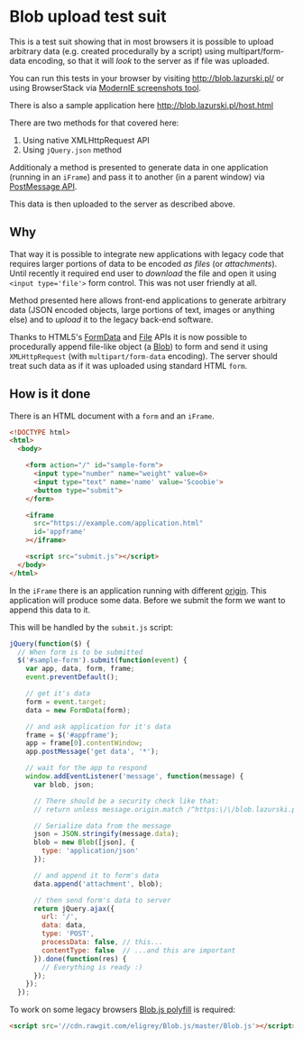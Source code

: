 Blob upload test suit
=====================

This is a test suit showing that in most browsers it is possible to upload arbitrary data (e.g. created procedurally by a script) using multipart/form-data encoding, so that it will *look* to the server as if file was uploaded.

You can run this tests in your browser by visiting http://blob.lazurski.pl/ or using BrowserStack via [ModernIE screenshots tool](https://www.modern.ie/en-us/screenshots#http%3A%2F%2Fblob.lazurski.pl).

There is also a sample application here http://blob.lazurski.pl/host.html

There are two methods for that covered here:

  1.  Using native XMLHttpRequest API
  2.  Using `jQuery.json` method

Additionaly a method is presented to generate data in one application (running in an `iFrame`) and pass it to another (in a parent window) via [PostMessage API][].

This data is then uploaded to the server as described above.

Why
---

That way it is possible to integrate new applications with legacy code that requires larger portions of data to be encoded *as files* (or *attachments*). Until recently it required end user to *download* the file and open it using `<input type='file'>` form control. This was not user friendly at all.

Method presented here allows front-end applications to generate arbitrary data (JSON encoded objects, large portions of text, images or anything else) and to *upload* it to the legacy back-end software.

Thanks to HTML5's [FormData][] and [File][] APIs it is now possible to procedurally append file-like object (a [Blob][]) to form and send it using `XMLHttpRequest` (with `multipart/form-data` encoding). The server should treat such data as if it was uploaded using standard HTML `form`.

How is it done
--------------

There is an HTML document with a `form` and an `iFrame`.

```html
<!DOCTYPE html>
<html>
  <body>

    <form action="/" id="sample-form">
      <input type="number" name="weight" value=6>
      <input type="text" name='name' value='Scoobie'>
      <button type="submit">
    </form>

    <iframe
      src="https://example.com/application.html"
      id='appframe'
    ></iframe>

    <script src="submit.js"></script>
  </body>
</html>
```

In the `iFrame` there is an application running with different [origin][]. This application will produce some data. Before we submit the form we want to append this data to it.

This will be handled by the `submit.js` script:

```javascript
jQuery(function($) {
  // When form is to be submitted
  $('#sample-form').submit(function(event) {
    var app, data, form, frame;
    event.preventDefault();

    // get it's data
    form = event.target;
    data = new FormData(form);

    // and ask application for it's data
    frame = $('#appframe');
    app = frame[0].contentWindow;
    app.postMessage('get data', '*');

    // wait for the app to respond
    window.addEventListener('message', function(message) {
      var blob, json;

      // There should be a security check like that:
      // return unless message.origin.match /^https:\/\/blob.lazurski.pl/i

      // Serialize data from the message
      json = JSON.stringify(message.data);
      blob = new Blob([json], {
        type: 'application/json'
      });

      // and append it to form's data
      data.append('attachment', blob);

      // then send form's data to server
      return jQuery.ajax({
        url: '/',
        data: data,
        type: 'POST',
        processData: false, // this...
        contentType: false  // ...and this are important
      }).done(function(res) {
        // Everything is ready :)
      });
    });
  });
```

To work on some legacy browsers [Blob.js polyfill][] is required:

```html
<script src='//cdn.rawgit.com/eligrey/Blob.js/master/Blob.js'></script>
```

[PostMessage API]: https://developer.mozilla.org/en-US/docs/Web/API/Window.postMessage
[origin]: https://developer.mozilla.org/en-US/docs/Web/Security/Same-origin_policy
[FormData]: https://developer.mozilla.org/en-US/docs/Web/API/FormData
[File]: https://developer.mozilla.org/en-US/docs/Web/API/File
[Blob]: https://developer.mozilla.org/en-US/docs/Web/API/Blob
[Blob.js polyfill]: https://github.com/eligrey/Blob.js
